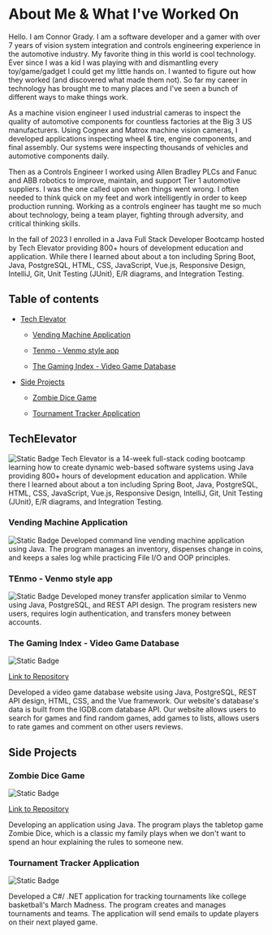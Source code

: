 # About Me & What I've Worked On
Hello. I am Connor Grady. I am a software developer and a gamer with over 7 years of vision system integration and controls engineering experience in the automotive industry. My favorite thing in this world is cool technology. Ever since I was a kid I was playing with and dismantling every toy/game/gadget I could get my little hands on. I wanted to figure out how they worked (and discovered what made them not). So far my career in technology has brought me to many places and I've seen a bunch of different ways to make things work.

As a machine vision engineer I used industrial cameras to inspect the quality of automotive components for countless factories at the Big 3 US manufacturers. Using Cognex and Matrox machine vision cameras, I developed applications inspecting wheel & tire, engine components, and final assembly. Our systems were inspecting thousands of vehicles and automotive components daily.

Then as a Controls Engineer I worked using Allen Bradley PLCs and Fanuc and ABB robotics to improve, maintain, and support Tier 1 automotive suppliers. I was the one called upon when things went wrong. I often needed to think quick on my feet and work intelligently in order to keep production running. Working as a controls engineer has taught me so much about technology, being a team player, fighting through adversity, and critical thinking skills.

In the fall of 2023 I enrolled in a Java Full Stack Developer Bootcamp hosted by Tech Elevator providing 800+ hours of development education and application. While there I learned about about a ton including Spring Boot, Java, PostgreSQL, HTML, CSS, JavaScript, Vue.js, Responsive Design, IntelliJ, Git, Unit Testing (JUnit), E/R diagrams, and Integration Testing.

## Table of contents
* [Tech Elevator](https://github.com/gradyco225#techelevator)

   * [Vending Machine Application](https://github.com/gradyco225#vending-machine-application)

   * [Tenmo - Venmo style app](https://github.com/gradyco225#tenmo---venmo-style-app)

   * [The Gaming Index - Video Game Database](https://github.com/gradyco225#the-gaming-index---video-game-database)

* [Side Projects](https://github.com/gradyco225#side-projects)

   * [Zombie Dice Game](https://github.com/gradyco225#zombie-dice-game)

   * [Tournament Tracker Application](https://github.com/gradyco225#tournament-tracker-application)


## TechElevator
<img alt="Static Badge" src="https://img.shields.io/badge/STATUS-%20COMPLETE-%20green">
Tech Elevator is a 14-week full-stack coding bootcamp learning how to create dynamic web-based software systems using Java providing 800+ hours of development education and application. While there I learned about about a ton including Spring Boot, Java, PostgreSQL, HTML, CSS, JavaScript, Vue.js, Responsive Design, IntelliJ, Git, Unit Testing (JUnit), E/R diagrams, and Integration Testing.

### Vending Machine Application
<img alt="Static Badge" src="https://img.shields.io/badge/STATUS-%20COMPLETE-%20green">
Developed command line vending machine application using Java. The program manages an inventory, dispenses change in coins, and keeps a sales log while practicing File I/O and OOP principles.

### TEnmo - Venmo style app
<img alt="Static Badge" src="https://img.shields.io/badge/STATUS-%20COMPLETE-%20green">
Developed money transfer application similar to Venmo using Java, PostgreSQL, and REST API design. The program resisters new users, requires login authentication, and transfers money between accounts.

### The Gaming Index - Video Game Database
<img alt="Static Badge" src="https://img.shields.io/badge/STATUS-%20COMPLETE-%20green">

[Link to Repository](https://github.com/gradyco225/the-gaming-index)

Developed a video game database website using Java, PostgreSQL, REST API design, HTML, CSS, and the Vue framework. Our website's database's data is built from the IGDB.com database API. Our website allows users to search for games and find random games, add games to lists, allows users to rate games and comment on other users reviews.

## Side Projects
### Zombie Dice Game
<img alt="Static Badge" src="https://img.shields.io/badge/STATUS-%20IN%20PROGRESS-%20red">

[Link to Repository](https://github.com/gradyco225/ZombieDice)

Developing an application using Java. The program plays the tabletop game Zombie Dice, which is a classic my family plays when we don't want to spend an hour explaining the rules to someone new.

### Tournament Tracker Application
<img alt="Static Badge" src="https://img.shields.io/badge/STATUS-%20COMPLETE-%20green">

<!-- [Link to Repository](https://github.com/gradyco225/TournamentTracker) -->

Developed a C#/ .NET application for tracking tournaments like college basketball's March Madness. The program creates and manages tournaments and teams. The application will send emails to update players on their next played game.



<!--
**gradyco225/gradyco225** is a ✨ _special_ ✨ repository because its `README.md` (this file) appears on your GitHub profile.

Here are some ideas to get you started:

- 🔭 I’m currently working on ...
- 🌱 I’m currently learning ...
- 👯 I’m looking to collaborate on ...
- 🤔 I’m looking for help with ...
- 💬 Ask me about ...
- 📫 How to reach me: ...
- 😄 Pronouns: ...
- ⚡ Fun fact: ...
-->
